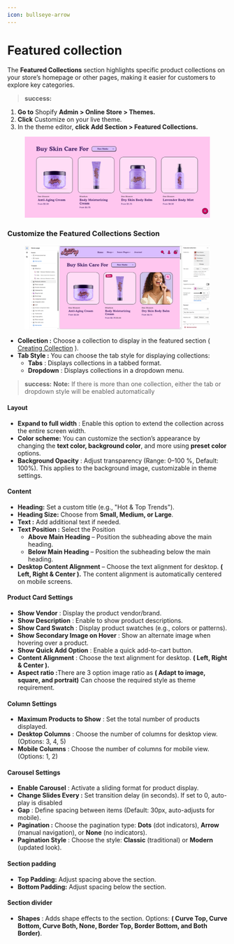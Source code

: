 ```yaml
---
icon: bullseye-arrow
---
```


# Featured collection

The **Featured Collections** section highlights specific product collections on your store’s homepage or other pages, making it easier for customers to explore key categories.

> **success:** 
1. **Go to** Shopify **Admin > Online Store > Themes.**
2. **Click** Customize on your live theme.
3. In the theme editor, **click** **Add Section > Featured Collections.**


<figure><img src="../.gitbook/assets/featured collection.png" alt=""><figcaption></figcaption></figure>

### **Customize the Featured Collections Section**

<figure><img src="../.gitbook/assets/featured collection-1.png" alt=""><figcaption></figcaption></figure>

* **Collection :**  Choose a collection to display in the featured section ( [Creating Collection](https://help.shopify.com/en/manual/products/collections/manual-shopify-collection) ).
* **Tab Style :** You can choose the tab style for displaying collections:
  * **Tabs** : Displays collections in a tabbed format.
  * **Dropdown** : Displays collections in a dropdown menu.

> **success:** 
**Note:** If there is more than one collection, either the tab or dropdown style will be enabled automatically


#### Layout

* **Expand to full width** : Enable this option to extend the collection across the entire screen width.
* **Color scheme:** You can customize the section’s appearance by changing the **text color, background color**, and more using **preset color** options.
* **Background Opacity** : Adjust transparency (Range: 0–100 %, Default: 100%). This applies to the background image, customizable in theme settings.

#### Content&#x20;

* **Heading:** Set a custom title (e.g., "Hot & Top Trends").
* **Heading Size:** Choose from **Small, Medium, or Large**.
* **Text :** Add additional text if needed.
* **Text Position :** Select the Position&#x20;
  * **Above Main Heading** – Position the subheading above the main heading.
  * **Below Main Heading** – Position the subheading below the main heading.
* **Desktop Content Alignment** – Choose the text alignment for desktop. **( Left, Right & Center ).** The content alignment is automatically centered on mobile screens.

#### **Product Card Settings**

* **Show Vendor** : Display the product vendor/brand.
* **Show Description** : Enable to show product descriptions.
* **Show Card Swatch** : Display product swatches (e.g., colors or patterns).
* **Show Secondary Image on Hover** : Show an alternate image when hovering over a product.
* **Show Quick Add Option** : Enable a quick add-to-cart button.
* **Content Alignment** : Choose the text alignment for desktop. **( Left, Right & Center ).**
* **Aspect ratio :**&#x54;here are 3 option image ratio as **( Adapt to image, square, and portrait)** Can choose the required style as theme requirement.

#### **Column Settings**

* **Maximum Products to Show** : Set the total number of products displayed.
* **Desktop Columns** : Choose the number of columns for desktop view. (Options: 3, 4, 5)
* **Mobile Columns** : Choose the number of columns for mobile view. (Options: 1, 2)

#### **Carousel Settings**

* **Enable Carousel** : Activate a sliding format for product display.
* **Change Slides Every :** Set transition delay (in seconds). If set to 0, auto-play is disabled
* **Gap** : Define spacing between items (Default: 30px, auto-adjusts for mobile).
* **Pagination :** Choose the pagination type: **Dots** (dot indicators), **Arrow** (manual navigation), or **None** (no indicators).
* **Pagination Style** : Choose the style: **Classic** (traditional) or **Modern** (updated look).

#### Section padding

* **Top Padding:** Adjust spacing above the section.
* **Bottom Padding:** Adjust spacing below the section.

#### Section divider

* **Shapes** : Adds shape effects to the section. Options: **( Curve Top, Curve Bottom, Curve Both, None, Border Top, Border Bottom, and Both Border)**.

